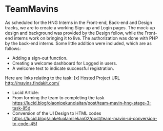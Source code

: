 # TeamMavins

As scheduled for the HNG Interns in the Front-end, Back-end and Design tracks, we are to create a working Sign-up and Login pages. 
The mock-up design and background was provided by the Design fellow, while the Front-end interns work on bringing it to live. The authorization was done with PHP by the back-end interns. 
Some little addition were included, which are as follows:
- Adding a sign-out function. 
- Creating a welcome dashboard for Logged in users. 
- A welcome text to indicate successful registration. 

Here are links relating to the task:
[x] Hosted Project URL http://mavins.findakit.com/
- Lucid Article:
- From forming the team to completing the task https://lucid.blog/olaonipekunolaitan/post/team-mavin-hng-stage-3-task-85d
- Conversion of the UI Design to HTML codes https://lucid.blog/alaketuolamilekan02/post/team-mavin-ui-conversion-to-code-45f

